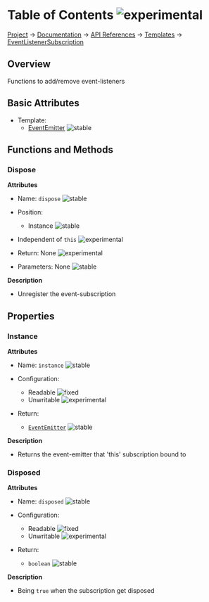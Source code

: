 # Table of Contents ![experimental]
[Project](https://github.com/ksxatompackages/quick-spawn) → [Documentation](../..) → [API References](..) → [Templates](.) → [EventListenerSubscription](./event-listener-subscription.md)

## Overview

Functions to add/remove event-listeners

## Basic Attributes

* Template:
  - [EventEmitter](./event-emitter) ![stable]

## Functions and Methods

### Dispose

**Attributes**

* Name: `dispose` ![stable]

* Position:
  - Instance ![stable]

* Independent of `this` ![experimental]

* Return: None ![experimental]

* Parameters: None ![stable]

**Description**

* Unregister the event-subscription

## Properties

### Instance

**Attributes**

* Name: `instance` ![stable]

* Configuration:
  - Readable ![fixed]
  - Unwritable ![experimental]

* Return:
  - [`EventEmitter`](./event-emitter.md) ![stable]

**Description**

* Returns the event-emitter that 'this' subscription bound to

### Disposed

**Attributes**

* Name: `disposed` ![stable]

* Configuration:
  - Readable ![fixed]
  - Unwritable ![experimental]

* Return:
  - `boolean` ![stable]

**Description**

* Being `true` when the subscription get disposed

[fixed]: https://cdn.rawgit.com/ksxatompackages/quick-spawn/images-v0.1.1/docs/images/badges/fixed.svg
[stable]: https://cdn.rawgit.com/ksxatompackages/quick-spawn/images-v0.1.1/docs/images/badges/stable.svg
[experimental]: https://cdn.rawgit.com/ksxatompackages/quick-spawn/images-v0.1.1/docs/images/badges/experimental.svg
[deprecated]: https://cdn.rawgit.com/ksxatompackages/quick-spawn/images-v0.1.1/docs/images/badges/deprecated.svg
